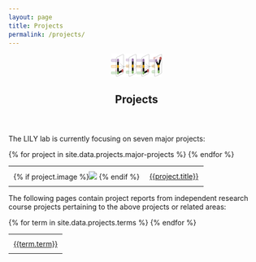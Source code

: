 ```yaml
---
layout: page
title: Projects
permalink: /projects/
---
```


<center><a href="https://yale-lily.github.io/"><img src="/lily-logo.png" alt="test image" width="20%" height="20%"></a></center>
  <header class="post-header">
    <h2 class="post-title">Projects</h2>
  </header> 

<div class = "row">
<div class = "">
<p align="left"> <div class="left"> The LILY lab is currently focusing on seven major projects:  </div>  </p>
</div>
</div>


<table>
{% for project in site.data.projects.major-projects %}
<tr><td style="padding:10px">
{% if project.image %}<img width="250px" src="{{project.image}}"> {% endif %}
</td><td style="padding:10px">
<a class="paper" href="{{project.link}}">
{{project.title}}
</a>
</td></tr>
{% endfor %}
</table>


<div class = "row">
<div class = "">
<p align="left"> <div class="left"> The following pages contain project reports from independent research course projects pertaining to the above projects or related areas: </div>  </p>
</div>
</div>

<table>
{% for term in site.data.projects.terms %}
<tr>
<td style="padding:10px">
<a class="paper" href="{{term.link}}">
{{term.term}}
</a>
</td></tr>
{% endfor %}
</table>
